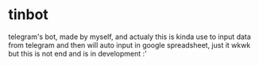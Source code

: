 # tinbot
telegram's bot, made by myself, and actualy this is kinda use to input data from telegram and then will auto input in google spreadsheet, just it wkwk but this is not end and is in development :'
